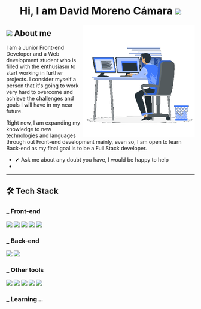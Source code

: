 <h1 align="center"><b>Hi, I am David Moreno Cámara </b><img src="https://media.giphy.com/media/hvRJCLFzcasrR4ia7z/giphy.gif" width="35"></h1>

<img align="right" width=300px alt="Dayv1d" src="./profile_aside.gif" />

## <img src="https://media.giphy.com/media/ObNTw8Uzwy6KQ/giphy.gif" width="18px"> <b>About me</b>

I am a Junior Front-end Developer and a Web development student who is filled with the enthusiasm to start working in further projects. I consider myself a person that it's going to work very hard to overcome and achieve the challenges and goals I will have in my near future. 

Right now, I am expanding my knowledge to new technologies and languages through out Front-end development mainly, even so, I am open to learn Back-end as my final goal is to be a Full Stack developer. 

- ✔ Ask me about any doubt you have, I would be happy to help
- 

---

## <b>🛠️ Tech Stack</b>

### _ Front-end
<span> 
  <img src="https://img.shields.io/badge/HTML5-E34F26?style=for-the-badge&logo=html5&logoColor=white">
  <img src="https://img.shields.io/badge/CSS3-1572B6?style=for-the-badge&logo=css3&logoColor=white">
  <img src="https://img.shields.io/badge/JavaScript-F7DF1E?style=for-the-badge&logo=javascript&logoColor=black">
  <img src="https://img.shields.io/badge/astro-%232C2052.svg?style=for-the-badge&logo=astro&logoColor=white">
  <img src="https://img.shields.io/badge/tailwindcss-%2338B2AC.svg?style=for-the-badge&logo=tailwind-css&logoColor=white">
</span>

### _ Back-end
<span> 
  <img src="https://img.shields.io/badge/mysql-4479A1.svg?style=for-the-badge&logo=mysql&logoColor=white">
  <img src="https://img.shields.io/badge/php-%23777BB4.svg?style=for-the-badge&logo=php&logoColor=white">
</span>

### _ Other tools
<span> 
  <img src="https://img.shields.io/badge/pnpm-%234a4a4a.svg?style=for-the-badge&logo=pnpm&logoColor=f69220">
  <img src="https://img.shields.io/badge/git-%23F05033.svg?style=for-the-badge&logo=git&logoColor=white">
  <img src="https://img.shields.io/badge/github-%23121011.svg?style=for-the-badge&logo=github&logoColor=white">
  <img src="https://img.shields.io/badge/figma-%23F24E1E.svg?style=for-the-badge&logo=figma&logoColor=white">
  <img src="https://img.shields.io/badge/tailwindcss-%2338B2AC.svg?style=for-the-badge&logo=tailwind-css&logoColor=white">
</span>

### _ Learning...


<!--
**Dayv1dDev/dayv1ddev** is a ✨ _special_ ✨ repository because its `README.md` (this file) appears on your GitHub profile.

Here are some ideas to get you started:

- 🔭 I’m currently working on ...
- 🌱 I’m currently learning ...
- 👯 I’m looking to collaborate on ...
- 🤔 I’m looking for help with ...
- 💬 Ask me about ...
- 📫 How to reach me: ...
- 😄 Pronouns: ...
- ⚡ Fun fact: ...
-->

